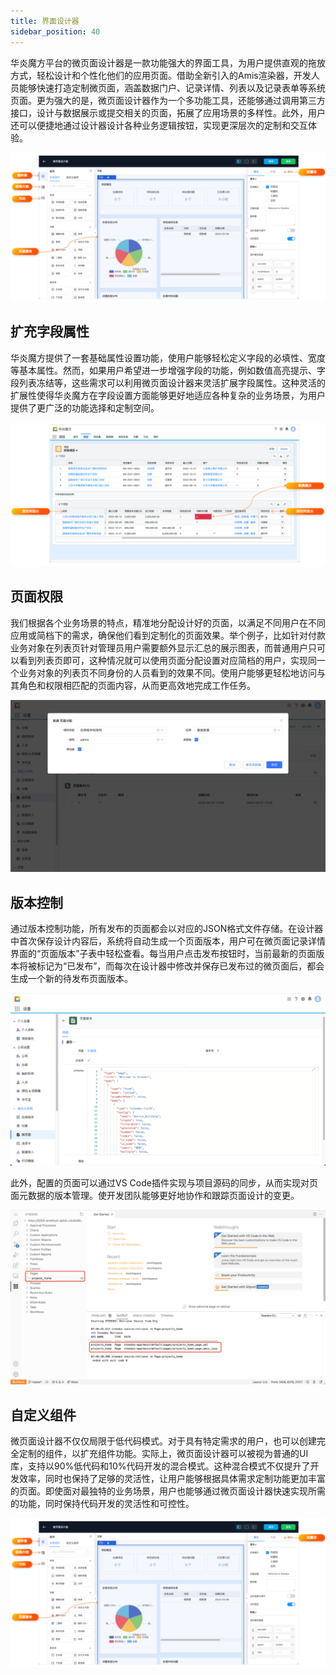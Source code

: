 ```yaml
---
title: 界面设计器
sidebar_position: 40
---
```


华炎魔方平台的微页面设计器是一款功能强大的界面工具，为用户提供直观的拖放方式，轻松设计和个性化他们的应用页面。借助全新引入的Amis渲染器，开发人员能够快速打造定制微页面，涵盖数据门户、记录详情、列表以及记录表单等系统页面。更为强大的是，微页面设计器作为一个多功能工具，还能够通过调用第三方接口，设计与数据展示或提交相关的页面，拓展了应用场景的多样性。此外，用户还可以便捷地通过设计器设计各种业务逻辑按钮，实现更深层次的定制和交互体验。

![微页面设计器.png](./snapshot/mini-page/微页面设计器.png)

## 扩充字段属性

华炎魔方提供了一套基础属性设置功能，使用户能够轻松定义字段的必填性、宽度等基本属性。然而，如果用户希望进一步增强字段的功能，例如数值高亮提示、字段列表冻结等，这些需求可以利用微页面设计器来灵活扩展字段属性。这种灵活的扩展性使得华炎魔方在字段设置方面能够更好地适应各种复杂的业务场景，为用户提供了更广泛的功能选择和定制空间。

![字段属性.png](./snapshot/mini-page/字段属性.png)

## 页面权限

我们根据各个业务场景的特点，精准地分配设计好的页面，以满足不同用户在不同应用或简档下的需求，确保他们看到定制化的页面效果。举个例子，比如针对付款业务对象在列表页针对管理员用户需要额外显示汇总的展示图表，而普通用户只可以看到列表页即可，这种情况就可以使用页面分配设置对应简档的用户，实现同一个业务对象的列表页不同身份的人员看到的效果不同。使用户能够更轻松地访问与其角色和权限相匹配的页面内容，从而更高效地完成工作任务。

![页面权限.png](./snapshot/mini-page/页面权限.png)

## 版本控制

通过版本控制功能，所有发布的页面都会以对应的JSON格式文件存储。在设计器中首次保存设计内容后，系统将自动生成一个页面版本，用户可在微页面记录详情界面的“页面版本”子表中轻松查看。每当用户点击发布按钮时，当前最新的页面版本将被标记为“已发布”，而每次在设计器中修改并保存已发布过的微页面后，都会生成一个新的待发布页面版本。

![版本控制1.png](./snapshot/mini-page/版本控制1.png)

此外，配置的页面可以通过VS Code插件实现与项目源码的同步，从而实现对页面元数据的版本管理。使开发团队能够更好地协作和跟踪页面设计的变更。

![版本控制2.png](./snapshot/mini-page/版本控制2.png)

## 自定义组件

微页面设计器不仅仅局限于低代码模式。对于具有特定需求的用户，也可以创建完全定制的组件，以扩充组件功能。实际上，微页面设计器可以被视为普通的UI库，支持以90%低代码和10%代码开发的混合模式。这种混合模式不仅提升了开发效率，同时也保持了足够的灵活性，让用户能够根据具体需求定制功能更加丰富的页面。即使面对最独特的业务场景，用户也能够通过微页面设计器快速实现所需的功能，同时保持代码开发的灵活性和可控性。

![微页面设计器.png](./snapshot/mini-page/微页面设计器.png)
